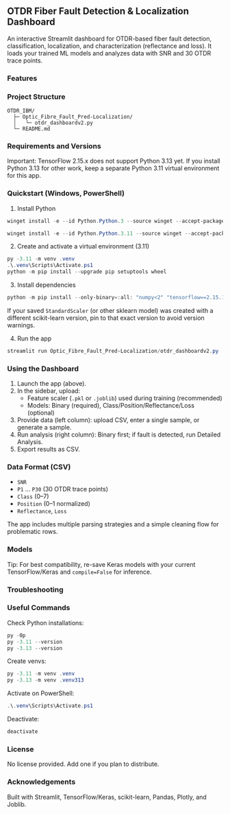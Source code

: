 ## OTDR Fiber Fault Detection & Localization Dashboard

An interactive Streamlit dashboard for OTDR-based fiber fault detection, classification, localization, and characterization (reflectance and loss). It loads your trained ML models and analyzes data with SNR and 30 OTDR trace points.


### Features



### Project Structure

```
OTDR_IBM/
  ├─ Optic_Fibre_Fault_Pred-Localization/
  │   └─ otdr_dashboardv2.py
  └─ README.md
```


### Requirements and Versions


Important: TensorFlow 2.15.x does not support Python 3.13 yet. If you install Python 3.13 for other work, keep a separate Python 3.11 virtual environment for this app.


### Quickstart (Windows, PowerShell)

1. Install Python


```powershell
winget install -e --id Python.Python.3 --source winget --accept-package-agreements --accept-source-agreements --silent
```


```powershell
winget install -e --id Python.Python.3.11 --source winget --accept-package-agreements --accept-source-agreements --silent
```

2. Create and activate a virtual environment (3.11)

```powershell
py -3.11 -m venv .venv
.\.venv\Scripts\Activate.ps1
python -m pip install --upgrade pip setuptools wheel
```

3. Install dependencies

```powershell
python -m pip install --only-binary=:all: "numpy<2" "tensorflow==2.15.1" "h5py>=3.9,<4" "scikit-learn==1.6.1" "protobuf>=3.20.3,<5" streamlit pandas plotly joblib
```

If your saved `StandardScaler` (or other sklearn model) was created with a different scikit-learn version, pin to that exact version to avoid version warnings.

4. Run the app

```powershell
streamlit run Optic_Fibre_Fault_Pred-Localization/otdr_dashboardv2.py
```


### Using the Dashboard

1. Launch the app (above).
2. In the sidebar, upload:
   - Feature scaler (`.pkl` or `.joblib`) used during training (recommended)
   - Models: Binary (required), Class/Position/Reflectance/Loss (optional)
3. Provide data (left column): upload CSV, enter a single sample, or generate a sample.
4. Run analysis (right column): Binary first; if fault is detected, run Detailed Analysis.
5. Export results as CSV.


### Data Format (CSV)

  - `SNR`
  - `P1` … `P30` (30 OTDR trace points)
  - `Class` (0–7)
  - `Position` (0–1 normalized)
  - `Reflectance`, `Loss`

The app includes multiple parsing strategies and a simple cleaning flow for problematic rows.


### Models


Tip: For best compatibility, re-save Keras models with your current TensorFlow/Keras and `compile=False` for inference.


### Troubleshooting



### Useful Commands

Check Python installations:

```powershell
py -0p
py -3.11 --version
py -3.13 --version
```

Create venvs:

```powershell
py -3.11 -m venv .venv
py -3.13 -m venv .venv313
```

Activate on PowerShell:

```powershell
.\.venv\Scripts\Activate.ps1
```

Deactivate:

```powershell
deactivate
```


### License

No license provided. Add one if you plan to distribute.


### Acknowledgements

Built with Streamlit, TensorFlow/Keras, scikit-learn, Pandas, Plotly, and Joblib.
